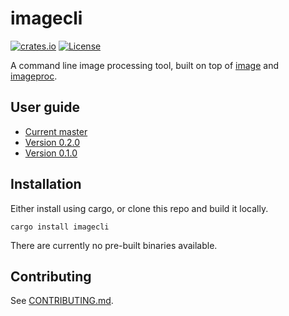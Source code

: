 # imagecli

[![crates.io](https://img.shields.io/crates/v/imagecli.svg)](https://crates.io/crates/imagecli)
[![License](https://img.shields.io/badge/license-MIT-blue.svg)](https://github.com/theotherphil/imagecli/blob/master/LICENSE.md)

A command line image processing tool, built on top of [image] and [imageproc].

## User guide

- [Current master](https://github.com/theotherphil/imagecli/blob/master/GUIDE.md)
- [Version 0.2.0](https://github.com/theotherphil/imagecli/tree/v0.2.0/GUIDE.md)
- [Version 0.1.0](https://github.com/theotherphil/imagecli/tree/v0.1.0/README.md)

## Installation

Either install using cargo, or clone this repo and build it locally.

```
cargo install imagecli
```

There are currently no pre-built binaries available.

## Contributing

See [CONTRIBUTING.md](CONTRIBUTING.md).

[image]: https://github.com/image-rs/image
[imageproc]: https://github.com/image-rs/imageproc
